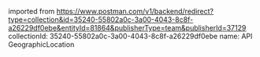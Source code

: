 imported from https://www.postman.com/v1/backend/redirect?type=collection&id=35240-55802a0c-3a00-4043-8c8f-a26229df0ebe&entityId=81864&publisherType=team&publisherId=37129
collectionId: 35240-55802a0c-3a00-4043-8c8f-a26229df0ebe
name: API GeographicLocation